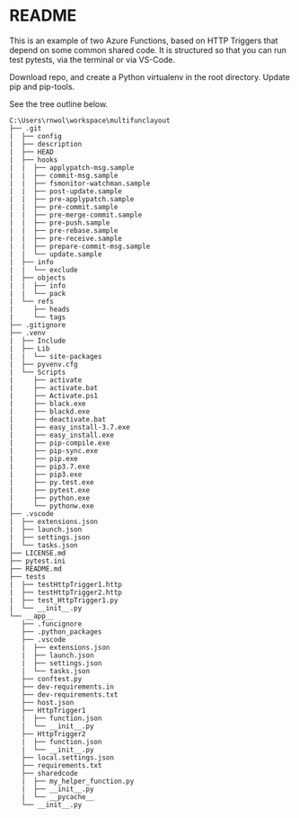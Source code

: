 # README

This is an example of two Azure Functions, based on HTTP Triggers that depend on some common shared code.  It is structured so that you can run test pytests, via the terminal or via VS-Code.

Download repo, and create a Python virtualenv in the root directory.
Update pip and pip-tools.

See the tree outline below.

```
C:\Users\rnwol\workspace\multifunclayout
├── .git
|  ├── config
|  ├── description
|  ├── HEAD
|  ├── hooks
|  |  ├── applypatch-msg.sample
|  |  ├── commit-msg.sample
|  |  ├── fsmonitor-watchman.sample
|  |  ├── post-update.sample
|  |  ├── pre-applypatch.sample
|  |  ├── pre-commit.sample
|  |  ├── pre-merge-commit.sample
|  |  ├── pre-push.sample
|  |  ├── pre-rebase.sample
|  |  ├── pre-receive.sample
|  |  ├── prepare-commit-msg.sample
|  |  └── update.sample
|  ├── info
|  |  └── exclude
|  ├── objects
|  |  ├── info
|  |  └── pack
|  └── refs
|     ├── heads
|     └── tags
├── .gitignore
├── .venv
|  ├── Include
|  ├── Lib
|  |  └── site-packages
|  ├── pyvenv.cfg
|  └── Scripts
|     ├── activate
|     ├── activate.bat
|     ├── Activate.ps1
|     ├── black.exe
|     ├── blackd.exe
|     ├── deactivate.bat
|     ├── easy_install-3.7.exe
|     ├── easy_install.exe
|     ├── pip-compile.exe
|     ├── pip-sync.exe
|     ├── pip.exe
|     ├── pip3.7.exe
|     ├── pip3.exe
|     ├── py.test.exe
|     ├── pytest.exe
|     ├── python.exe
|     └── pythonw.exe
├── .vscode
|  ├── extensions.json
|  ├── launch.json
|  ├── settings.json
|  └── tasks.json
├── LICENSE.md
├── pytest.ini
├── README.md
├── tests
|  ├── testHttpTrigger1.http
|  ├── testHttpTrigger2.http
|  ├── test_HttpTrigger1.py
|  └── __init__.py
└── __app__
   ├── .funcignore
   ├── .python_packages
   ├── .vscode
   |  ├── extensions.json
   |  ├── launch.json
   |  ├── settings.json
   |  └── tasks.json
   ├── conftest.py
   ├── dev-requirements.in
   ├── dev-requirements.txt
   ├── host.json
   ├── HttpTrigger1
   |  ├── function.json
   |  └── __init__.py
   ├── HttpTrigger2
   |  ├── function.json
   |  └── __init__.py
   ├── local.settings.json
   ├── requirements.txt
   ├── sharedcode
   |  ├── my_helper_function.py
   |  ├── __init__.py
   |  └── __pycache__
   └── __init__.py
```
